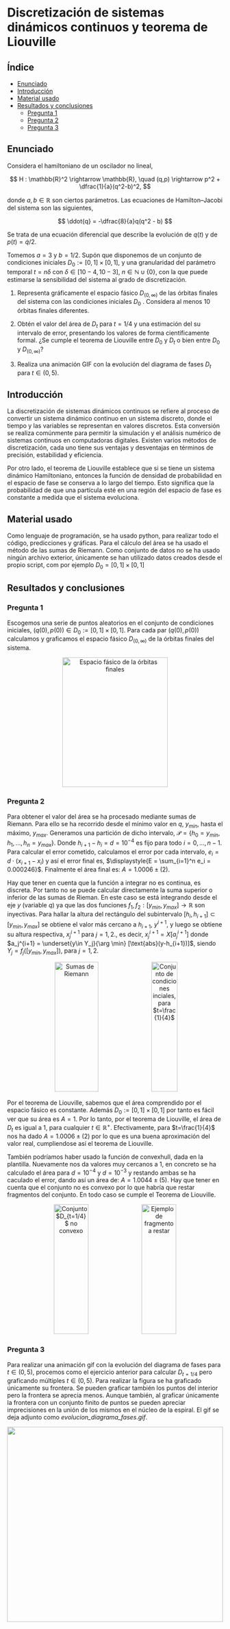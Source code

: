 # Discretización de sistemas dinámicos continuos y teorema de Liouville
	
## Índice

- [Enunciado](#id0)
- [Introducción](#id1)
- [Material usado](#id2)
- [Resultados y conclusiones](#id3)
	- [Pregunta 1](#id3.1)
	- [Pregunta 2](#id3.2)
	- [Pregunta 3](#id3.3)


## Enunciado <a name=id0> </a>

Considera el hamiltoniano de un oscilador no lineal,

$$
H : \mathbb{R}^2 \rightarrow \mathbb{R}, \quad (q,p) \rightarrow p^2 + \dfrac{1}{a}(q^2-b)^2,
$$

donde $a, b\in\mathbb{R}$ son ciertos parámetros. Las ecuaciones de Hamilton–Jacobi del sistema son las
siguientes,

$$
\ddot{q} = -\dfrac{8}{a}q(q^2 - b)
$$

Se trata de una ecuación diferencial que describe la evolución de $q(t)$ y de $p(t) = \dot{q}/2$.

Tomemos $a = 3$ y $b = 1/2$. Supón que disponemos de un conjunto de condiciones iniciales
$D_0 := [0, 1] × [0, 1]$, y una granularidad del parámetro temporal $t = n\delta$ con $\delta \in [10−4 , 10−3 ]$,
$n\in \mathbb{N}\cup\{0\}$, con la que puede estimarse la sensibilidad del sistema al grado de discretización.

 1) Representa gráficamente el espacio fásico $D_{(0,\infty)}$ de las órbitas finales del sistema con las
condiciones iniciales $D_0$ . Considera al menos 10 órbitas finales diferentes.

 2) Obtén el valor del área de $D_t$ para $t = 1/4$ y una estimación del su intervalo de error,
presentando los valores de forma cientı́ficamente formal. ¿Se cumple el teorema de Liouville
entre $D_0$ y $D_t$ o bien entre $D_0$ y $D_{(0,\infty)}$?

 3) Realiza una animación GIF con la evolución del diagrama de fases $D_t$ para $t\in (0, 5)$.


## Introducción <a name=id1> </a>
	
La discretización de sistemas dinámicos continuos se refiere al proceso de convertir un sistema dinámico continuo en un sistema discreto, donde el tiempo y las variables se representan en valores discretos. Esta conversión se realiza comúnmente para permitir la simulación y el análisis numérico de sistemas continuos en computadoras digitales. Existen varios métodos de discretización, cada uno tiene sus ventajas y desventajas en términos de precisión, estabilidad y eficiencia.
	
Por otro lado, el teorema de Liouville establece que si se tiene un sistema dinámico Hamiltoniano, entonces la función de densidad de probabilidad en el espacio de fase se conserva a lo largo del tiempo. Esto significa que la probabilidad de que una partícula esté en una región del espacio de fase es constante a medida que el sistema evoluciona.
	
## Material usado <a name=id2> </a>
	
Como lenguaje de programación, se ha usado python, para realizar todo el código, predicciones y gráficas. Para el cálculo del área se ha usado el método de las sumas de Riemann. Como conjunto de datos no se ha usado ningún archivo exterior, únicamente se han utilizado datos creados desde el propio script, com por ejemplo $D_0 = [0,1]\times [0,1]$
	
## Resultados y conclusiones  <a name=id3> </a>
	
### Pregunta 1  <a name=id3.1> </a>
	
Escogemos una serie de puntos aleatorios en el conjunto de condiciones iniciales, $(q(0), p(0)) \in D_0 := [0,1]\times [0,1]$. Para cada par $(q(0), p(0))$ calculamos y graficamos el espacio fásico $D_{(0,\infty)}$ de la órbitas finales del sistema. 


<div style="text-align:center;">
  <image src="/images/p1_1.png" style="width:70%; height:8cm;" alt="Espacio fásico de la órbitas finales">
</div>

### Pregunta 2  <a name=id3.2> </a>

Para obtener el valor del área se ha procesado mediante sumas de Riemann. Para ello se ha recorrido desde el mínimo valor en $q$, $y_{min}$, hasta el máximo, $y_{max}$. Generamos una partición de dicho intervalo, $\mathcal{P} = \{ h_0 = y_{min}, h_1, \dots, h_n=y_{max} \}$. Donde $h_{i+1} - h_i = d = 10^{-4}$ es fijo para todo $i = 0,\dots, n-1$. Para calcular el error cometido, calculamos el error por cada intervalo, $e_i = d\cdot (x_{i+1}-x_i)$ y así el error final es, $\displaystyle{E = \sum_{i=1}^n e_i = 0.000246}$. Finalmente el área final es: $A = 1.0006 \pm (2)$.

Hay que tener en cuenta que la función a integrar no es continua, es discreta. Por tanto no se puede calcular directamente la suma superior o inferior de las sumas de Rieman. En este caso se está integrando desde el eje $y$ (variable $q$) ya que las dos funciones $f_1, f_2:[y_{min}, y_{max}] \rightarrow \mathbb{R}$ son inyectivas. Para hallar la altura del rectángulo del subintervalo $[h_i,h_{i+1}] \subset [y_{min}, y_{max}]$ se obtiene el valor más cercano a $h_{i+1}$, $y^{i+1}$, y luego se obtiene su altura respectiva, $x_j^{i+1}$ para $j=1,2.$, es decir, $x_j^{i+1} = X[a_j^{i+1}]$ donde $a_j^{i+1} = \underset{y\in Y_j}{\arg \min} [\text{abs}(y-h_{i+1})]$, siendo $Y_j = f_j([y_{min}, y_{max}])$, para $j=1,2$.

<div style="text-align:center;">
  <image src="/images/p2_1.jpg" style="width:45%; height:8cm;" alt="Sumas de Riemann">
  <image src="/images/p2_2.png" style="width:35%; height:8cm;" alt="Conjunto de condiciones inciales, para $t=\frac{1}{4}$">
</div>

Por el teorema de Liouville, sabemos que el área comprendido por el espacio fásico es constante. Además $D_0 := [0,1]\times [0,1]$ por tanto es fácil ver que su área es $A = 1$. Por lo tanto, por el teorema de Liouville, el área de $D_t$ es igual a 1, para cualquier $t\in \mathbb{R^+}$. Efectivamente, para $t=\frac{1}{4}$ nos ha dado $A = 1.0006 \pm (2)$ por lo que es una buena aproximación del valor real, cumpliendose así el teorema de Liouville.

También podríamos haber usado la función de convexhull, dada en la plantilla. Nuevamente nos da valores muy cercanos a 1, en concreto se ha calculado el área para $d=10^{-4}$ y $d=10^{-3}$ y restando ambas se ha caculado el error, dando así un área de: $A = 1.0044 \pm (5)$. Hay que tener en cuenta que el conjunto no es convexo por lo que habría que restar fragmentos del conjunto. En todo caso se cumple el Teorema de Liouville.

<div style="text-align:center;">
  <image src="/images/ch.png" style="width:40%; height:8cm;" alt="Conjunto $D_{t=1/4}$ no convexo">
  <image src="/images/ch2.png" style="width:40%; height:8cm;" alt="Ejemplo de fragmento a restar">
</div>
 
### Pregunta 3  <a name=id3.3> </a>

Para realizar una animación gif con la evolución del diagrama de fases para $t\in (0,5)$, procemos como el ejercicio anterior para calcular $D_{t=1/4}$ pero graficando múltiples $t\in (0,5)$. Para realizar la figura se ha graficado únicamente su frontera. Se pueden graficar también los puntos del interior pero la frontera se aprecia menos. Aunque también, al graficar únicamente la frontera con un conjunto finito de puntos se pueden apreciar imprecisiones en la unión de los mismos en el núcleo de la espiral. El gif se deja adjunto como *evolucion_diagrama_fases.gif*.

<div style="text-align:center;">
  <img src="/images/evolucion_diagrama_fases.gif" style="width:100%; height:12cm;">
</div>

